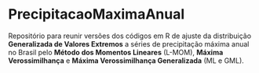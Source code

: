 # PrecipitacaoMaximaAnual
 Repositório para reunir versões dos códigos em R de ajuste da distribuição **Generalizada de Valores Extremos** a séries de precipitação máxima anual no Brasil pelo **Método dos Momentos Lineares** (L-MOM), **Máxima Verossimilhança** e **Máxima Verossimilhança Generalizada** (ML e GML).
